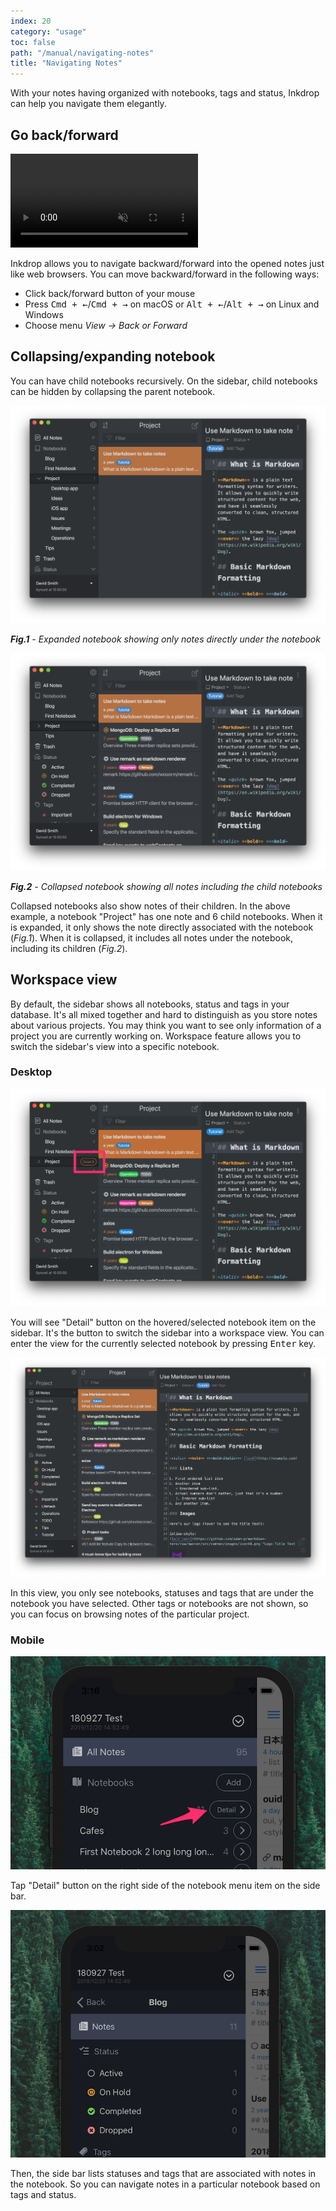 ```yaml
---
index: 20
category: "usage"
toc: false
path: "/manual/navigating-notes"
title: "Navigating Notes"
---
```


With your notes having organized with notebooks, tags and status, Inkdrop can help you navigate them elegantly.

## Go back/forward

<video controls playsInline muted>
  <source src="https://site-cdn.inkdrop.app/docs/manual/navigating-notes_history.mp4" type="video/mp4" />
</video>

Inkdrop allows you to navigate backward/forward into the opened notes just like web browsers.
You can move backward/forward in the following ways:

- Click back/forward button of your mouse
- Press <kbd>Cmd + ←</kbd>/<kbd>Cmd + →</kbd> on macOS or <kbd>Alt + ←</kbd>/<kbd>Alt + →</kbd> on Linux and Windows
- Choose menu _View → Back or Forward_

## Collapsing/expanding notebook

You can have child notebooks recursively.
On the sidebar, child notebooks can be hidden by collapsing the parent notebook.

![Expanded notebook](./navigating-notes_notebook_expanded.png)

_<strong>Fig.1</strong> - Expanded notebook showing only notes directly under the notebook_

![Collapsed notebook](./navigating-notes_notebook_collapsed.png)

_<strong>Fig.2</strong> - Collapsed notebook showing all notes including the child notebooks_

Collapsed notebooks also show notes of their children.
In the above example, a notebook "Project" has one note and 6 child notebooks.
When it is expanded, it only shows the note directly associated with the notebook (_Fig.1_).
When it is collapsed, it includes all notes under the notebook, including its children (_Fig.2_).

## Workspace view

By default, the sidebar shows all notebooks, status and tags in your database.
It's all mixed together and hard to distinguish as you store notes about various projects.
You may think you want to see only information of a project you are currently working on.
Workspace feature allows you to switch the sidebar's view into a specific notebook.

### Desktop

![Disclosure button on sidebar](./navigating-notes_notebook_workspace-sidebar.png)

You will see "Detail" button on the hovered/selected notebook item on the sidebar.
It's the button to switch the sidebar into a workspace view.
You can enter the view for the currently selected notebook by pressing <kbd>Enter</kbd> key.

![Workspace view](./navigating-notes_notebook_workspace.png)

In this view, you only see notebooks, statuses and tags that are under the notebook you have selected.
Other tags or notebooks are not shown, so you can focus on browsing notes of the particular project.

### Mobile

![Disclosure Button on Notebook List on Mobile](./navigating-notes_sidebar-mobile.png)

Tap "Detail" button on the right side of the notebook menu item on the side bar.

![Notebook Submenu on Mobile](./navigating-notes_notebook-submenu-mobile.png)

Then, the side bar lists statuses and tags that are associated with notes in the notebook.
So you can navigate notes in a particular notebook based on tags and status.
